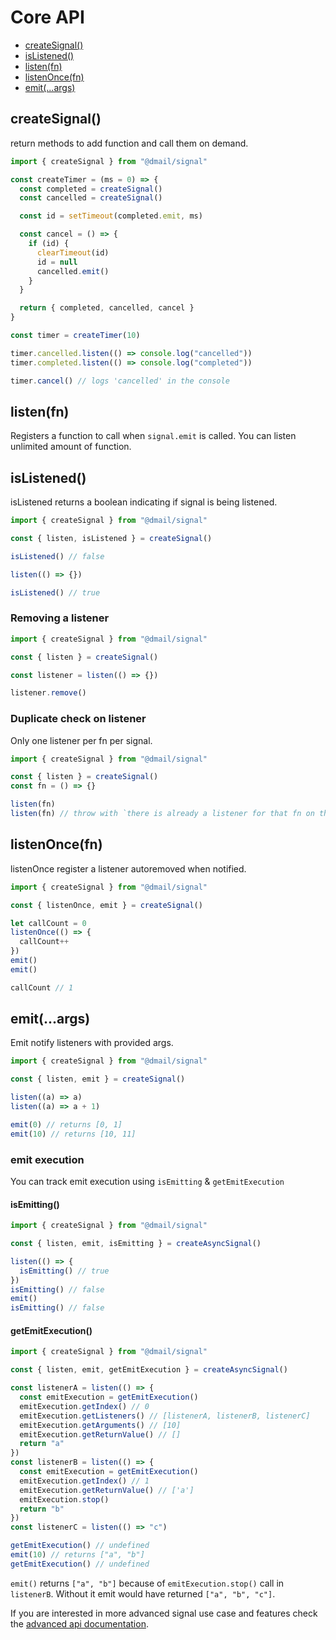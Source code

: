 # Core API

* [createSignal()](#createsignal)
* [isListened()](#islistened)
* [listen(fn)](#listenfn)
* [listenOnce(fn)](#listenoncefn)
* [emit(...args)](#emitargs)

## createSignal()

return methods to add function and call them on demand.

```javascript
import { createSignal } from "@dmail/signal"

const createTimer = (ms = 0) => {
  const completed = createSignal()
  const cancelled = createSignal()

  const id = setTimeout(completed.emit, ms)

  const cancel = () => {
    if (id) {
      clearTimeout(id)
      id = null
      cancelled.emit()
    }
  }

  return { completed, cancelled, cancel }
}

const timer = createTimer(10)

timer.cancelled.listen(() => console.log("cancelled"))
timer.completed.listen(() => console.log("completed"))

timer.cancel() // logs 'cancelled' in the console
```

## listen(fn)

Registers a function to call when `signal.emit` is called.
You can listen unlimited amount of function.

## isListened()

isListened returns a boolean indicating if signal is being listened.

```javascript
import { createSignal } from "@dmail/signal"

const { listen, isListened } = createSignal()

isListened() // false

listen(() => {})

isListened() // true
```

### Removing a listener

```javascript
import { createSignal } from "@dmail/signal"

const { listen } = createSignal()

const listener = listen(() => {})

listener.remove()
```

### Duplicate check on listener

Only one listener per fn per signal.

```javascript
import { createSignal } from "@dmail/signal"

const { listen } = createSignal()
const fn = () => {}

listen(fn)
listen(fn) // throw with `there is already a listener for that fn on this signal`
```

## listenOnce(fn)

listenOnce register a listener autoremoved when notified.

```javascript
import { createSignal } from "@dmail/signal"

const { listenOnce, emit } = createSignal()

let callCount = 0
listenOnce(() => {
  callCount++
})
emit()
emit()

callCount // 1
```

## emit(...args)

Emit notify listeners with provided args.

```javascript
import { createSignal } from "@dmail/signal"

const { listen, emit } = createSignal()

listen((a) => a)
listen((a) => a + 1)

emit(0) // returns [0, 1]
emit(10) // returns [10, 11]
```

### emit execution

You can track emit execution using `isEmitting` & `getEmitExecution`

#### isEmitting()

```javascript
import { createSignal } from "@dmail/signal"

const { listen, emit, isEmitting } = createAsyncSignal()

listen(() => {
  isEmitting() // true
})
isEmitting() // false
emit()
isEmitting() // false
```

#### getEmitExecution()

```javascript
import { createSignal } from "@dmail/signal"

const { listen, emit, getEmitExecution } = createAsyncSignal()

const listenerA = listen(() => {
  const emitExecution = getEmitExecution()
  emitExecution.getIndex() // 0
  emitExecution.getListeners() // [listenerA, listenerB, listenerC]
  emitExecution.getArguments() // [10]
  emitExecution.getReturnValue() // []
  return "a"
})
const listenerB = listen(() => {
  const emitExecution = getEmitExecution()
  emitExecution.getIndex() // 1
  emitExecution.getReturnValue() // ['a']
  emitExecution.stop()
  return "b"
})
const listenerC = listen(() => "c")

getEmitExecution() // undefined
emit(10) // returns ["a", "b"]
getEmitExecution() // undefined
```

`emit()` returns `["a", "b"]` because of `emitExecution.stop()` call in `listenerB`.
Without it emit would have returned `["a", "b", "c"]`.

If you are interested in more advanced signal use case and features check the [advanced api documentation](./api-advanced.md).
